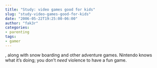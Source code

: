 ```yaml
---
title: "Study: video games good for kids"
slug: "study-video-games-good-for-kids"
date: "2006-05-22T19:25:00-06:00"
author: "fak3r"
categories:
- parenting
tags:
- gamer
---
```


, along with snow boarding and other adventure games.  Nintendo knows what it’s doing; you don’t _need_ violence to have a fun game.
